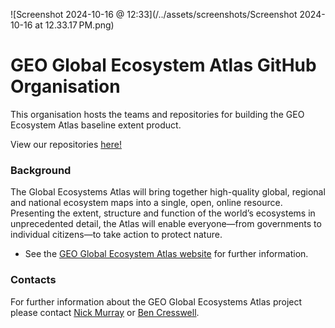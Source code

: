 ![Screenshot 2024-10-16 @ 12:33](/../assets/screenshots/Screenshot 2024-10-16 at 12.33.17 PM.png)

# GEO Global Ecosystem Atlas GitHub Organisation

This organisation hosts the teams and repositories for building the GEO Ecosystem Atlas baseline extent product.

View our repositories [here!](https://github.com/orgs/geo-global-ecosystem-atlas/repositories)

### Background

The Global Ecosystems Atlas will bring together high-quality global, regional and national ecosystem maps into a single, open, online resource. Presenting the extent, structure and function of the world’s ecosystems in unprecedented detail, the Atlas will enable everyone—from governments to individual citizens—to take action to protect nature.

- See the  [GEO Global Ecosystem Atlas website](https://earthobservations.org/solutions/incubators/global-ecosystems-atlas) for further information.

### Contacts
For further information about the GEO Global Ecosystems Atlas project please contact [Nick Murray](nicholas.murray@jcu.edu.au) or [Ben Cresswell](benjamin.cresswell@jcu.edu.au).
